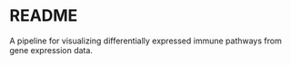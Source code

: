 # README

A pipeline for visualizing differentially expressed immune pathways from gene expression data.